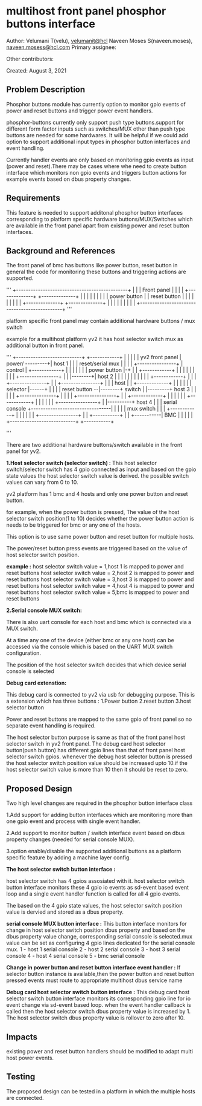 # multihost front panel phosphor buttons interface

Author:
  Velumani T(velu),  [velumanit@hcl](mailto:velumanit@hcl.com)
  Naveen Moses S(naveen.moses), [naveen.mosess@hcl.com](mailto:naveen.mosess@hcl.com)
Primary assignee:

Other contributors:

Created:
  August 3, 2021

## Problem Description
Phosphor buttons module has currently option to monitor gpio events of power
and reset buttons and trigger power event handlers.

phosphor-buttons currently only support push type buttons.support for
different form factor inputs such as switches/MUX other than push type
buttons are needed for some hardwares. It will be helpful if we could
add option to support additional input types in phosphor button interfaces
and event handling.

Currently handler events are only based on monitoring gpio events
as input (power and reset).There may be cases where whe need to create
button interface which monitors non gpio events
and triggers button actions for example events based on dbus property changes.

## Requirements
This feature is needed to support additonal phosphor button interfaces
corresponding to platform specific hardware buttons/MUX/Switches which are
available in the front panel apart from existing power and reset button
interfaces.

## Background and References
The front panel of bmc has buttons like power button, reset button
in general the code for monitoring these buttons and triggering actions are
supported.

'''
   +----------------------------------------------+
   |                                              |
   |       Front panel                            |
   |                                              |
   |   +--------------+      +--------------+     |
   |   |              |      |              |     |
   |   | power button |      | reset button |     |
   |   |              |      |              |     |
   |   +--------------+      +--------------+     |
   |                                              |
   |                                              |
   |                                              |
   |                                              |
   +----------------------------------------------+
'''


platform specific front panel may contain additional hardware buttons / mux switch

example for a multihost platform yv2 it has host selector switch mux as additional button
in front panel.

'''
+---------------------------+                                      +------------+
|                           |                                      |            |
|       yv2 front panel     |           power/           ---------+|  host 1    |
|                           |           reset/serial mux |         |            |
|     +----------------+    |           control          |         +------------+
|     |                |    |                            |
|     |  power button  |-+  |                            |         +------------+
|     |                | |  |                            |         |            |
|     +----------------+ |  |                            |--------+|  host 2    |
|                        |  |                            |         |            |
|                        |  |                            |         +------------+
|                        |  |     +---------------+      |
|     +----------------+ |  |     |    host       |      |         +-------------+
|     |                | |  |     |  selector     |------+         |             |
|     |  reset button  --|--------+   switch      |      |---------+  host 3     |
|     |                |    |     +---------------+      |         |             |
|     +----------------+    |                            |         +-------------+
|                           |                            |
|                           |                            |          +------------+
|                           |                            |          |            |
|     +----------------+    |                            |----------+ host 4     |
|     | serial console +---------------------------------|          |            |
|     |    mux switch  |    |                            |          +------------+
|     |                |    |                            |
|     +----------------+    |                            |           +-----------+
|                           |                            +-----------|   BMC     |
|                           |                                        |           |
+---------------------------+                                        +-----------+

'''

There are two additional hardware buttons/switch available in the front panel for yv2.

**1.Host selector switch (selector switch) :**
This host selector switch/selector switch has 4 gpio connected as input and based on the
gpio state values the host selector switch value is derived. the possible switch values
can vary from 0 to 10.

yv2 platform has 1 bmc and 4 hosts and only one power button and reset button.

for example, when the power button is pressed,
The value of the host selector switch position(1 to 10) decides whether the power
button action is needs to be triggered for bmc or any one of the hosts.

This option is to use same power button and reset button for multiple hosts.

The power/reset button press events are triggered based on the value of
host selector switch position.

**example :**
host selector switch value = 1,host 1 is mapped to power and reset buttons
host selector switch value = 2,host 2 is mapped to power and reset buttons
host selector switch value = 3,host 3 is mapped to power and reset buttons
host selector switch value = 4,host 4 is mapped to power and reset buttons
host selector switch value = 5,bmc is mapped to power and reset buttons

**2.Serial console MUX switch:**

There is also uart console for each host and bmc which is connected via a MUX switch.

At a time any one of the device (either bmc or any one host) can be accessed
via the console which is based on the UART MUX switch configuration.

The position of the host selector switch decides that which device serial console is selected

**Debug card extenstion:**

This debug card is  connected to yv2 via usb for debugging purpose.
This is a extension which has three buttons :
1.Power button
2.reset button
3.host selector button

Power and reset buttons are mapped to the same gpio of front panel so no separate
event handling is required.

The host selector button purpose is same as that of the front panel
host selector switch in yv2 front panel. The debug card host selector button(push button)
has different gpio lines than that of front panel host selector switch gpios.
whenever the debug host selector button is pressed the host selector switch position
value should be increased upto 10.if the host selector switch value is more than 10
 then it should be reset to zero.

## Proposed Design
Two high level changes are required in the phosphor button interface class

1.Add support for adding button interfaces which are monitoring more than
 one gpio event and process with single event handler.

2.Add support to monitor button / switch interface event  based on dbus
property changes (needed for serial console MUX).

3.option enable/disable the supported additional buttons as a platform specific feature
by adding a machine layer config.

**The host selector switch button interface :**

host selector switch has 4 gpios assosiated with it. host selector switch button interface
monitors these 4 gpio io events as sd-event based event loop
and a single event handler function is called for all 4 gpio events.

The based on the 4 gpio state values, the host selector switch position value is
dervied and stored as a dbus property.

**serial console MUX button interface :**
This button interface monitors for change in host selector switch position dbus
property and based on the dbus property value change, corresponding serial
console is selected.mux value can be  set as configuring 4 gpio lines dedicated
for the serial console mux.
1 - host 1 serial console
2 - host 2 serial console
3 - host 3 serial console
4 - host 4 serial console
5 - bmc serial console

**Change in power button and reset button interface event handler :**
If selector button instance is available,then the power button and reset
button pressed events must route to appropriate multihost dbus service name

**Debug card  host selector switch button interface :**
This debug card host selector switch button interface monitors its corresponding gpio
line for io event change via sd-event based loop. when the event handler
callback is called then the host selector switch dbus property value is increased by 1.
The host selector switch dbus property value is rollover to zero after 10.

## Impacts
existing power and reset button handlers should be modified to adapt
multi host power events.

## Testing
The proposed design can be tested in a platform in which the multiple hosts
are connected.